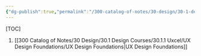 ```yaml
---
{"dg-publish":true,"permalink":"/300-catalog-of-notes/30-design/30-1-design-courses/30-1-1-uxcel/31-1-1-uxcel/"}
---
```


[TOC]
1. [[300 Catalog of Notes/30 Design/30.1 Design Courses/30.1.1 Uxcel/UX Design Foundations/UX Design Foundations\|UX Design Foundations]]